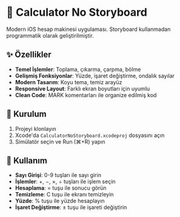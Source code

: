 # 🧮 Calculator No Storyboard

Modern iOS hesap makinesi uygulaması. Storyboard kullanmadan programmatik olarak geliştirilmiştir.

## ✨ Özellikler

- **Temel İşlemler**: Toplama, çıkarma, çarpma, bölme
- **Gelişmiş Fonksiyonlar**: Yüzde, işaret değiştirme, ondalık sayılar
- **Modern Tasarım**: Koyu tema, temiz arayüz
- **Responsive Layout**: Farklı ekran boyutları için uyumlu
- **Clean Code**: MARK komentarları ile organize edilmiş kod

## 🚀 Kurulum

1. Projeyi klonlayın
2. Xcode'da `CalculatorNoStoryboard.xcodeproj` dosyasını açın
3. Simülatör seçin ve Run (⌘+R) yapın

## 🎯 Kullanım

- **Sayı Girişi**: 0-9 tuşları ile sayı girin
- **İşlemler**: +, −, ×, ÷ tuşları ile işlem seçin
- **Hesaplama**: = tuşu ile sonucu görün
- **Temizleme**: C tuşu ile ekranı temizleyin
- **Yüzde**: % tuşu ile yüzde hesaplayın
- **İşaret Değiştirme**: ± tuşu ile işareti değiştirin

